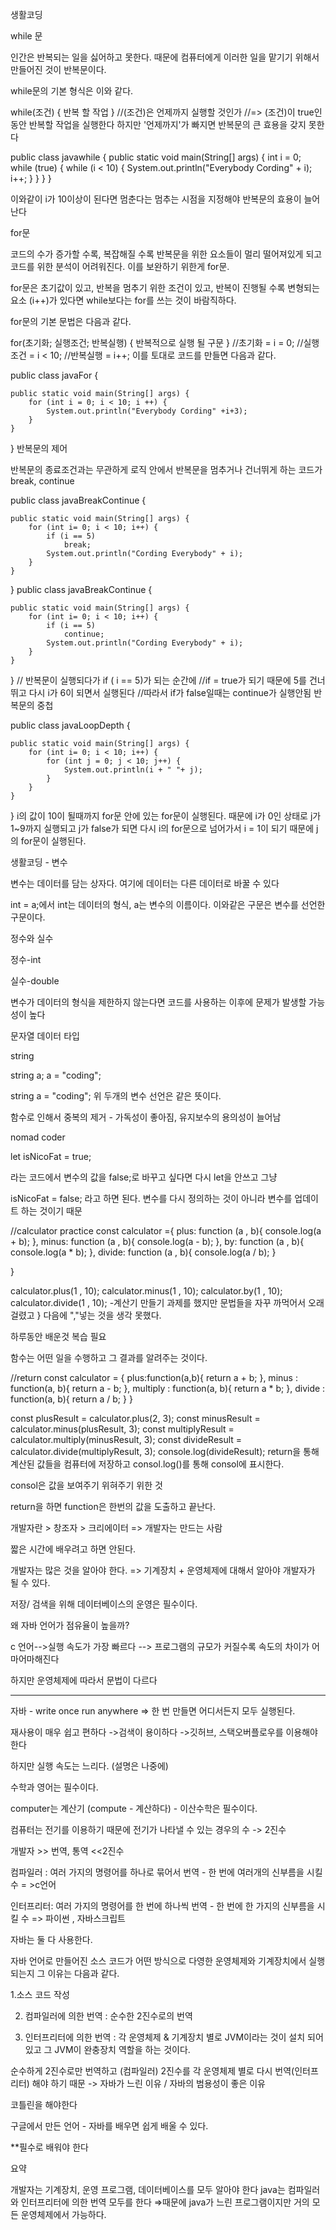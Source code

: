 생활코딩

while 문

인간은 반복되는 일을 싫어하고 못한다. 때문에 컴퓨터에게 이러한 일을 맡기기 위해서 만들어진 것이 반복문이다.

while문의 기본 형식은 이와 같다.

while(조건) {
	반복 할 작업
    }
//(조건)은 언제까지 실행할 것인가
//=> (조건)이 true인 동안 반복할 작업을 실행한다
하지만 '언제까지'가 빠지면 반복문의 큰 효용을 갖지 못한다

public class javawhile {
	public static void main(String[] args) {
		int i = 0;	
		while (true) {
				while (i < 10) {
					System.out.println("Everybody Cording" + i);
					i++;
			}
		}
	}
}
 

이와같이 i가 10이상이 된다면 멈춘다는 멈추는 시점을 지정해야 반복문의 효용이 늘어난다

for문

코드의 수가 증가할 수록, 복잡해질 수록 반복문을 위한 요소들이 멀리 떨어져있게 되고 코드를 위한 분석이 어려워진다. 이를 보완하기 위한게 for문.

for문은 초기값이 있고, 반복을 멈추기 위한 조건이 있고, 반복이 진행될 수록 변형되는 요소 (i++)가 있다면 while보다는 for를 쓰는 것이 바람직하다. 

for문의 기본 문법은 다음과 같다.

for(초기화; 실행조건; 반복실행) {
	반복적으로 실행 될 구문
    }
 //초기화 = i = 0;
 //실행조건 = i < 10;
 //반복실행 = i++;
이를 토대로 코드를 만들면 다음과 같다.

public class javaFor {

	public static void main(String[] args) {
		for (int i = 0; i < 10; i ++) {
			System.out.println("Everybody Cording" +i+3);
		}
	}
}
반복문의 제어

반복문의 종료조건과는 무관하게 로직 안에서 반복문을 멈추거나 건너뛰게 하는 코드가 break, continue

public class javaBreakContinue {

	public static void main(String[] args) {
		for (int i= 0; i < 10; i++) {
			if (i == 5)
				break;
			System.out.println("Cording Everybody" + i);
		}
	}

}
public class javaBreakContinue {

	public static void main(String[] args) {
		for (int i= 0; i < 10; i++) {
			if (i == 5)
				continue;
			System.out.println("Cording Everybody" + i);
		}
	}

}
// 반복문이 실행되다가 if ( i == 5)가 되는 순간에 
//if = true가 되기 때문에 5를 건너 뛰고 다시 i가 6이 되면서 실행된다
//따라서 if가 false일때는 continue가 실행안됨
반복문의 중첩

public class javaLoopDepth {

	public static void main(String[] args) {
		for (int i= 0; i < 10; i++) {
			for (int j = 0; j < 10; j++) {
				System.out.println(i + " "+ j);
			}
		}
	}
}
i의 값이 10이 될때까지 for문 안에 있는 for문이 실행된다. 때문에 i가 0인 상태로 j가 1~9까지 실행되고 j가 false가 되면 다시 i의 for문으로 넘어가서 i = 1이 되기 때문에 j의 for문이 실행된다.

생활코딩 - 변수

변수는 데이터를 담는 상자다. 여기에 데이터는 다른 데이터로 바꿀 수 있다

int = a;에서 int는 데이터의 형식, a는 변수의 이름이다. 이와같은 구문은 변수를 선언한 구문이다.

정수와 실수

정수-int

실수-double

변수가 데이터의 형식을 제한하지 않는다면 코드를 사용하는 이후에 문제가 발생할 가능성이 높다

문자열 데이터 타입

string

string a;
a = "coding";

string a = "coding";
위 두개의 변수 선언은 같은 뜻이다.

함수로 인해서 중복의 제거 - 가독성이 좋아짐, 유지보수의 용의성이 늘어남

nomad coder

let isNicoFat = true;

라는 코드에서 변수의 값을 false;로 바꾸고 싶다면 다시 let을 안쓰고 그냥

isNicoFat = false; 라고 하면 된다. 변수를 다시 정의하는 것이 아니라 변수를 업데이트 하는 것이기 때문

//calculator practice
const calculator ={
  plus: function (a , b){
    console.log(a + b);
  },
  minus: function (a , b){
    console.log(a - b);
  },
  by: function (a , b){
    console.log(a * b);
  },
  divide: function (a , b){
    console.log(a / b);
  }

}

calculator.plus(1 , 10);
calculator.minus(1 , 10);
calculator.by(1 , 10);
calculator.divide(1 , 10);
-계산기 만들기 과제를 했지만 문법들을 자꾸 까먹어서 오래 걸렸고 } 다음에 ","넣는 것을 생각 못했다.

하루동안 배운것 복습 필요

 

함수는 어떤 일을 수행하고 그 결과를 알려주는 것이다.

//return
const calculator = {
  plus:function(a,b){
    return a + b;
  },
  minus : function(a, b){
    return a - b;
  },
  multiply : function(a, b){
    return a * b;
  },
  divide : function(a, b){
    return a / b;
  }
}

const plusResult = calculator.plus(2, 3);
const minusResult = calculator.minus(plusResult, 3);
const multiplyResult = calculator.multiply(minusResult, 3);
const divideResult = calculator.divide(multiplyResult, 3);
console.log(divideResult);
return을 통해 계산된 값들을 컴퓨터에 저장하고 consol.log()를 통해 consol에 표시한다.

consol은 값을 보여주기 위혀주기 위한 것

return을 하면 function은 한번의 값을 도출하고 끝난다.

개발자란 > 창조자 > 크리에이터 => 개발자는 만드는 사람

짧은 시간에 배우려고 하면 안된다.

개발자는 많은 것을 알아야 한다. => 기계장치 + 운영체제에 대해서 알아야 개발자가 될 수 있다.

저장/ 검색을 위해 데이터베이스의 운영은 필수이다.

 

왜 자바 언어가 점유율이 높을까?

c 언어-->실행 속도가 가장 빠르다 --> 프로그램의 규모가 커질수록 속도의 차이가 어마어마해진다

하지만 운영체제에 따라서 문법이 다르다

----------------------------------------

자바 - write once run anywhere => 한 번 만들면 어디서든지 모두 실행된다.

재사용이 매우 쉽고 편하다 ->검색이 용이하다 ->깃허브, 스택오버플로우를 이용해야 한다

하지만 실행 속도는 느리다. (설명은 나중에)

수학과 영어는 필수이다.

computer는 계산기 (compute - 계산하다) - 이산수학은 필수이다.

 

컴퓨터는 전기를 이용하기 때문에 전기가 나타낼 수 있는 경우의 수 -> 2진수

개발자 >> 번역, 통역 <<2진수

컴파일러 : 여러 가지의 명령어를 하나로 묶어서 번역 - 한 번에 여러개의 신부름을 시킬 수 = >c언어

인터프리터: 여러 가지의 명령어를 한 번에 하나씩 번역 - 한 번에 한 가지의  신부름을 시킬 수 => 파이썬 , 자바스크립트

자바는 둘 다 사용한다. 

자바 언어로 만들어진 소스 코드가 어떤 방식으로 다영한 운영체제와 기계장치에서 실행되는지 그 이유는 다음과 같다.

1.소스 코드 작성

2. 컴파일러에 의한 번역 : 순수한 2진수로의 번역

3. 인터프리터에 의한 번역 : 각 운영체제 & 기계장치 별로 JVM이라는 것이 설치 되어 있고 그 JVM이 완충장치 역할을 하는 것이다.

순수하게 2진수로만 번역하고 (컴파일러) 2진수를 각 운영체제 별로 다시 번역(인터프리터) 해야 하기 때문 -> 자바가 느린 이유 / 자바의 범용성이 좋은 이유

 

코틀린을 해야한다

구글에서 만든 언어 - 자바를 배우면 쉽게 배울 수 있다.

**필수로 배워야 한다

 

요약

개발자는 기계장치, 운영 프로그램, 데이터베이스를 모두 알아야 한다
java는 컴파일러와 인터프리터에 의한 번역 모두를 한다
⇒때문에 java가 느린 프로그램이지만 거의 모든 운영체제에서 가능하다.
